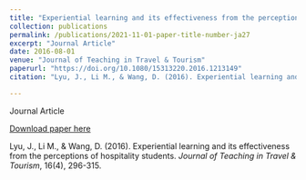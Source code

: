 ```yaml
---
title: "Experiential learning and its effectiveness from the perceptions of hospitality students"
collection: publications
permalink: /publications/2021-11-01-paper-title-number-ja27
excerpt: "Journal Article"
date: 2016-08-01
venue: "Journal of Teaching in Travel & Tourism"
paperurl: "https://doi.org/10.1080/15313220.2016.1213149"
citation: "Lyu, J., Li M., & Wang, D. (2016). Experiential learning and its effectiveness from the perceptions of hospitality students. <i>Journal of Teaching in Travel & Tourism</i>, 16(4), 296-315."

---
```

Journal Article

[Download paper here](https://doi.org/10.1080/15313220.2016.1213149)

Lyu, J., Li M., & Wang, D. (2016). Experiential learning and its effectiveness from the perceptions of hospitality students. <i>Journal of Teaching in Travel & Tourism</i>, 16(4), 296-315.
